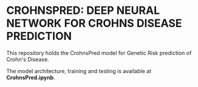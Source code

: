 # CROHNSPRED: DEEP NEURAL NETWORK FOR CROHNS DISEASE PREDICTION
This repository holds the CrohnsPred model for Genetic Risk prediction of Crohn's Disease.

The model architecture, training and testing is available at __CrohnsPred.ipynb__.